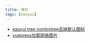 ```yaml
---
title: 博文
tags: [easyui]
---
```

- [easyui tree combotree去掉默认图标](./easyui-tree-combotree.md)
- [vuepress加载网络图片](./vuePress-loads-network-images.md)
